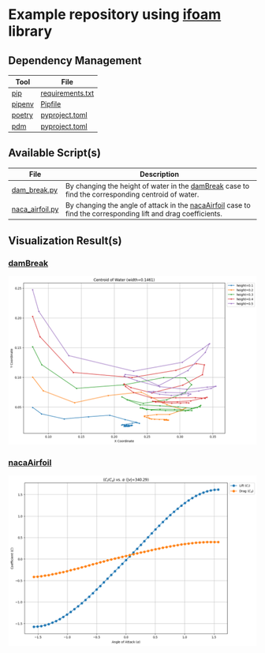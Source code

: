 # Example repository using [ifoam](https://github.com/iydon/of.yaml) library
## Dependency Management
| Tool                                              | File                                            |
| ------------------------------------------------- | ----------------------------------------------- |
| [pip](https://github.com/pypa/pip)                | [requirements.txt](config/pip/requirements.txt) |
| [pipenv](https://github.com/pypa/pipenv)          | [Pipfile](config/pipenv/Pipfile)                |
| [poetry](https://github.com/python-poetry/poetry) | [pyproject.toml](config/poetry/pyproject.toml)  |
| [pdm](https://github.com/pdm-project/pdm)         | [pyproject.toml](config/pdm/pyproject.toml)     |


## Available Script(s)
| File                                      | Description                                                                                                                                                                                                              |
| ----------------------------------------- | ------------------------------------------------------------------------------------------------------------------------------------------------------------------------------------------------------------------------ |
| [dam_break.py](script/dam_break.py)       | By changing the height of water in the [damBreak](https://github.com/OpenFOAM/OpenFOAM-7/tree/master/tutorials/multiphase/interFoam/laminar/damBreak/damBreak) case to find the corresponding centroid of water.         |
| [naca_airfoil.py](script/naca_airfoil.py) | By changing the angle of attack in the [nacaAirfoil](https://github.com/OpenFOAM/OpenFOAM-7/tree/master/tutorials/compressible/rhoPimpleFoam/RAS/nacaAirfoil) case to find the corresponding lift and drag coefficients. |


## Visualization Result(s)
### [damBreak](script/dam_break.py)
![](static/damBreak.png)

### [nacaAirfoil](script/naca_airfoil.py)
![](static/nacaAirfoil.png)
